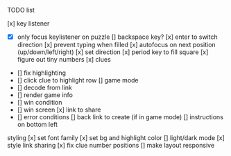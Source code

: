 TODO list

[x] key listener
  - [x] only focus keylistener on puzzle
[] backspace key?
[x] enter to switch direction
[x] prevent typing when filled
[x] autofocus on next position (up/down/left/right)
[x] set direction
[x] period key to fill square
[x] figure out tiny numbers
[x] clues
  - [] fix highlighting
  - [] click clue to highlight row
[] game mode
  - [] decode from link
  - [] render game info
  - [] win condition
  - [] win screen
[x] link to share
  - [] error conditions
[] back link to create (if in game mode)
[] instructions on bottom left

styling
[x] set font family
[x] set bg and highlight color
[] light/dark mode
[x] style link sharing
[x] fix clue number positions
[] make layout responsive
